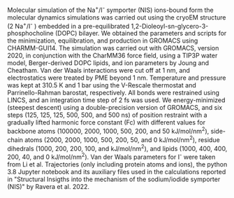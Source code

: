 Molecular simulation of the  Na<sup>+</sup>/I<sup>-</sup> symporter (NIS) ions-bound form
the molecular dynamics simulations was carried out using the cryoEM structure (2 Na<sup>+</sup>/I<sup>-</sup>
) embedded in a pre-equilibrated 1,2-Dioleoyl-sn-glycero-3-phosphocholine
(DOPC) bilayer. We obtained the parameters and scripts for the minimization, equilibration, and
production in GROMACS using CHARMM-GUI14.  The simulation was carried out with GROMACS, version 2020, 
in conjunction with the CharMM36 force field, using a TIP3P water model, Berger-derived DOPC lipids, 
and ion parameters by Joung and Cheatham. Van der Waals interactions were cut off at 1 nm, and electrostatics 
were treated by PME beyond 1 nm. Temperature and pressure was kept at 310.5 K and 1 bar using the V-Rescale 
thermostat and Parrinello-Rahman barostat, respectively. All bonds were restrained using LINCS, and an integration 
time step of 2 fs was used. We energy-minimized (steepest descent) using a double-precision version of GROMACS, 
and six steps (125, 125, 125, 500, 500, and 500 ns) of position restraint with a gradually lifted harmonic force 
constant (Fc) with different values for backbone atoms (100000, 2000, 1000, 500, 200, and 50 kJ/mol/nm<sup>2</sup>), 
side-chain atoms (2000, 2000, 1000, 500, 200, 50, and 0 kJ/mol/nm<sup>2</sup>), residue dihedrals (1000, 200, 200, 
100, and kJ/mol/nm<sup>2</sup>), and lipids (1000, 400, 400, 200, 40, and 0 kJ/mol/nm<sup>2</sup>). Van der Waals parameters
for I<sup>-</sup> were taken from Li et al. Trajectories (only including protein atoms and ions), the python 3.8 Jupyter notebook 
and its auxiliary files used in the calculations reported in "Structural Insigths into the mechanism of the 
sodium/iodide symporter (NIS)" by Ravera <ital>et al.</ital> 2022.
